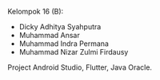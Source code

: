 Kelompok 16 (B):

- Dicky Adhitya Syahputra
- Muhammad Ansar
- Muhammad Indra Permana
- Muhammad Nizar Zulmi Firdausy

Project Android Studio, Flutter, Java Oracle.

